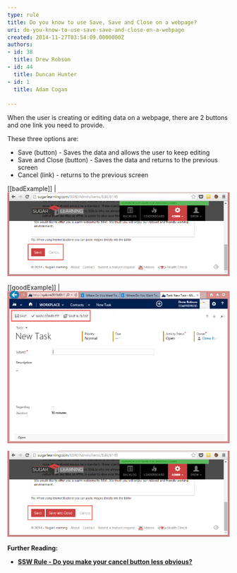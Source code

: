 ```yaml
---
type: rule
title: Do you know to use Save, Save and Close on a webpage?
uri: do-you-know-to-use-save-save-and-close-on-a-webpage
created: 2014-11-27T03:54:09.0000000Z
authors:
- id: 38
  title: Drew Robson
- id: 44
  title: Duncan Hunter
- id: 1
  title: Adam Cogan

---
```


When the user is creating or editing data on a webpage, there are 2 buttons and one link you need to provide.
 
These three options are:

- Save (button) - Saves the data and allows the user to keep editing
- Save and Close (button) - Saves the data and returns to the previous screen
- Cancel (link) - returns to the previous screen





[[badExample]]
| ![ only provided *Save*button and *Cancel*link](2014-11-27_11-45-25-compressor.png)




[[goodExample]]
| ![CRM 2013 provides a *Save *button and a *Save and Close* button](2014-11-27_13-58-48-compressor.png)




![ Better example - SugarLearning provides a *Save*button, a *Save and Close* button and a *Cancel*link](2014-11-27_11-47-40-compressor.png)




**Further Reading:**


- **[SSW Rule - Do you make your cancel button less obvious?](/_layouts/15/FIXUPREDIRECT.ASPX?WebId=3dfc0e07-e23a-4cbb-aac2-e778b71166a2&TermSetId=07da3ddf-0924-4cd2-a6d4-a4809ae20160&TermId=e256302c-c486-4046-b202-a6b2020a5229)**
